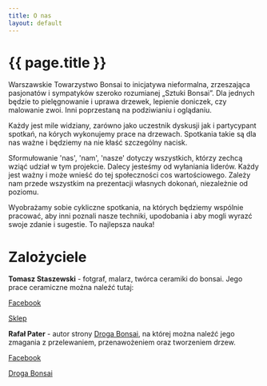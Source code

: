 ```yaml
---
title: O nas
layout: default
---
```


# {{ page.title }}

Warszawskie Towarzystwo Bonsai to inicjatywa nieformalna, zrzeszająca pasjonatów i sympatyków szeroko rozumianej „Sztuki Bonsai”.
Dla jednych będzie to pielęgnowanie i uprawa drzewek, lepienie doniczek, czy  malowanie zwoi. Inni  poprzestaną na  podziwianiu i oglądaniu.

Każdy jest mile widziany, zarówno jako uczestnik dyskusji jak i partycypant spotkań, na kórych wykonujemy prace na drzewach. Spotkania takie są dla nas ważne i będziemy na nie kłaść szczególny nacisk. 

Sformułowanie 'nas', 'nam', 'nasze' dotyczy wszystkich, którzy zechcą wziąć udział w tym projekcie. Dalecy jesteśmy od wyłaniania liderów. Każdy  jest ważny i może wnieść do tej społeczności cos wartościowego. Zależy nam przede wszystkim na prezentacji własnych dokonań, niezależnie od  poziomu.

Wyobrażamy sobie cykliczne spotkania, na których będziemy wspólnie pracować, aby inni poznali nasze techniki, upodobania i aby mogli  wyrazć swoje zdanie i sugestie. To najlepsza nauka!

# Zalożyciele

**Tomasz Staszewski** - fotgraf, malarz, twórca ceramiki do bonsai. Jego prace ceramiczne można naleźć tutaj:

[Facebook](https://www.facebook.com/tomfishpots/)

[Sklep](https://http://www.bonsaipots.eu/)

**Rafał Pater** - autor strony [Droga Bonsai](http://drogabonsai.pl/index.html), na której można naleźć jego zmagania z przelewaniem, przenawożeniem oraz tworzeniem drzew.

[Facebook](https://www.facebook.com/rafcio.patcio)

[Droga Bonsai](http://drogabonsai.pl)
